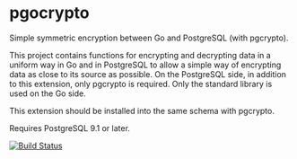 pgocrypto
=========

Simple symmetric encryption between Go and PostgreSQL (with pgcrypto).

This project contains functions for encrypting and decrypting data in a uniform
way in Go and in PostgreSQL to allow a simple way of encrypting data as close
to its source as possible.  On the PostgreSQL side, in addition to this
extension, only pgcrypto is required.  Only the standard library is used on the
Go side.

This extension should be installed into the same schema with pgcrypto.

Requires PostgreSQL 9.1 or later.

[![Build Status](https://travis-ci.org/johto/pgocrypto.png?branch=master)](https://travis-ci.org/johto/pgocrypto)
